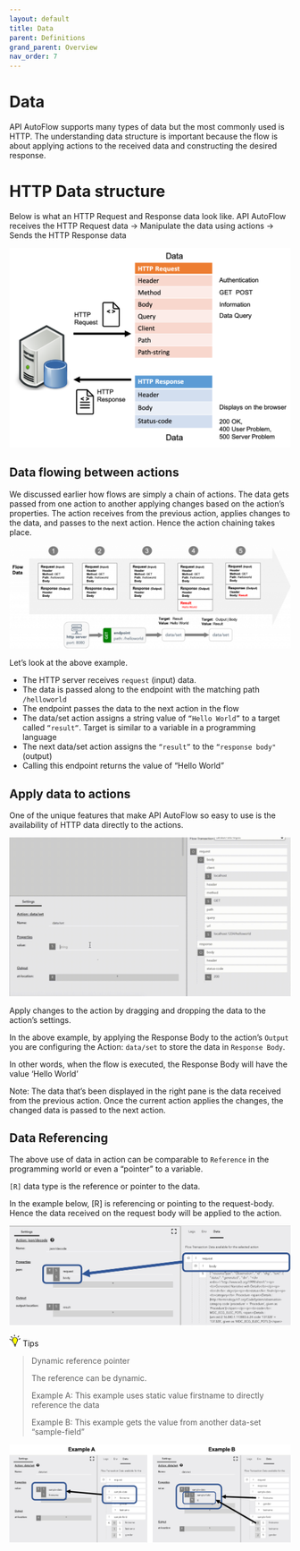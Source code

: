 ```yaml
---
layout: default
title: Data
parent: Definitions
grand_parent: Overview
nav_order: 7
---
```


# Data
API AutoFlow supports many types of data but the most commonly used is HTTP.  The understanding data structure is important because the flow is about applying actions to the received data and constructing the desired response.

# HTTP Data structure
Below is what an HTTP Request and Response data look like.  API AutoFlow receives the HTTP Request data -> Manipulate the data using actions -> Sends the HTTP Response data

![API AutoFlow HTTP header](/assets/images/data-simulator-http.png)

## Data flowing between actions
We discussed earlier how flows are simply a chain of actions. The data gets passed from one action to another applying changes based on the action’s properties.
The action receives from the previous action, applies changes to the data, and passes to the next action.  Hence the action chaining takes place.

![API AutoFlow Data Flow](/assets/images/data-flow.png)

Let’s look at the above example.

* The HTTP server receives `request` (input) data.
* The data is passed along to the endpoint with the matching path `/helloworld`
* The endpoint passes the data to the next action in the flow
* The data/set action assigns a string value of `“Hello World”` to a target called `“result“`.
Target is similar to a variable in a programming language
* The next data/set action assigns the `“result”` to the `“response body"` (output)
* Calling this endpoint returns the value of “Hello World”


## Apply data to actions
One of the unique features that make API AutoFlow so easy to use is the availability of HTTP data directly to the actions.

![API AutoFlow Applying Data to Flow](/assets/images/apply-data-to-action.gif)

Apply changes to the action by dragging and dropping the data to the action’s settings.

In the above example, by applying the Response Body to the action’s `Output` you are configuring the Action: `data/set` to store the data in `Response Body`.

In other words, when the flow is executed, the Response Body will have the value ‘Hello World’

Note: The data that’s been displayed in the right pane is the data received from the previous action. Once the current action applies the changes, the changed data is passed to the next action.

## Data Referencing
The above use of data in action can be comparable to `Reference` in the programming world or even a “pointer” to a variable.

`[R]` data type is the reference or pointer to the data.

In the example below, [R] is referencing or pointing to the request-body. Hence the data received on the request body will be applied to the action.

![API AutoFlow Applying Data Referencing](/assets/images/data-referencing.png)

<img src="/assets/images/tip-icon.png" alt="!" width="20"/>  Tips

> Dynamic reference pointer
>
> The reference can be dynamic.
>
> Example A: This example uses static value firstname to directly reference the data
>
> Example B: This example gets the value from another data-set “sample-field”


![API AutoFlow Applying Data Referencing](/assets/images/data-referencing1.png)
